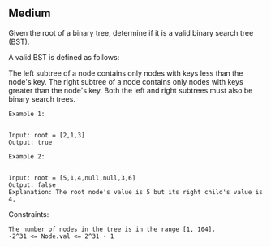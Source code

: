 Medium
---
Given the root of a binary tree, determine if it is a valid binary search tree (BST).

A valid BST is defined as follows:

The left 
subtree
 of a node contains only nodes with keys less than the node's key.
The right subtree of a node contains only nodes with keys greater than the node's key.
Both the left and right subtrees must also be binary search trees.
 
```
Example 1:


Input: root = [2,1,3]
Output: true

Example 2:


Input: root = [5,1,4,null,null,3,6]
Output: false
Explanation: The root node's value is 5 but its right child's value is 4.
``` 

Constraints:
```
The number of nodes in the tree is in the range [1, 104].
-2^31 <= Node.val <= 2^31 - 1
```
